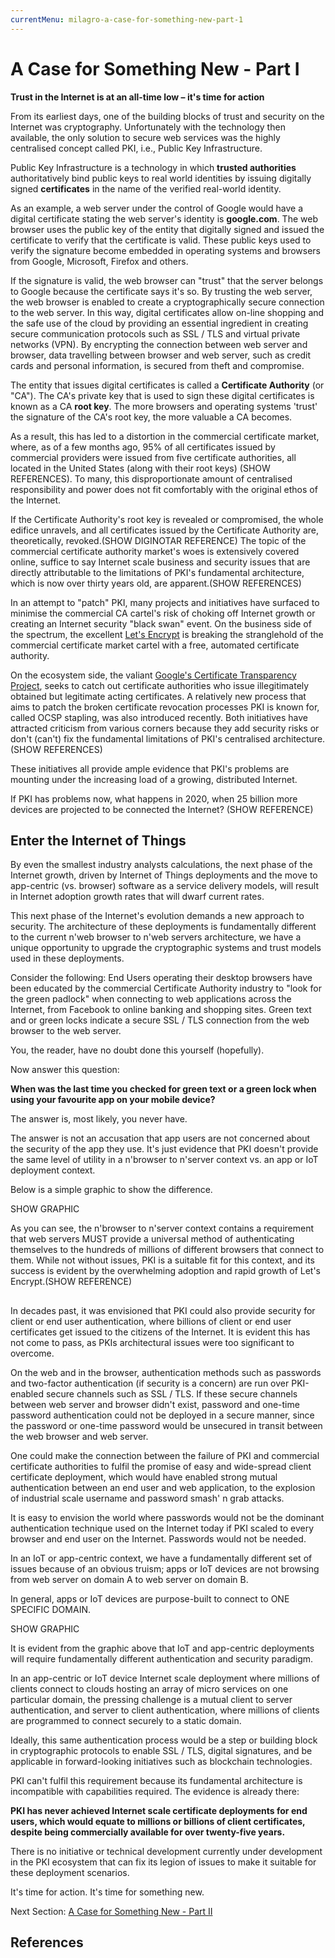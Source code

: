 ```yaml
---
currentMenu: milagro-a-case-for-something-new-part-1
---
```


<div id="generated-toc" class="generate_from_h2"></div>

# A Case for Something New - Part I

**Trust in the Internet is at an all-time low – it's time for action**

From its earliest days, one of the building blocks of trust and security on the Internet was cryptography. Unfortunately with the technology then available, the only solution to secure web services was the highly centralised concept called PKI, i.e., Public Key Infrastructure.

Public Key Infrastructure is a technology in which __trusted authorities__ authoritatively bind public keys to real world identities by issuing digitally signed __certificates__ in the name of the verified real-world identity.  

As an example, a web server under the control of Google would have a digital certificate stating the web server's identity is __google.com__. The web browser uses the public key of the entity that digitally signed and issued the certificate to verify that the certificate is valid. These public keys used to verify the signature become embedded in operating systems and browsers from Google, Microsoft, Firefox and others.  

If the signature is valid, the web browser can "trust" that the server belongs to Google because the certificate says it's so.  By trusting the web server, the web browser is enabled to create a cryptographically secure connection to the web server. In this way, digital certificates allow on-line shopping and the safe use of the cloud by providing an essential ingredient in creating secure communication protocols such as SSL / TLS and virtual private networks (VPN). By encrypting the connection between web server and browser, data travelling between browser and web server, such as credit cards and personal information, is secured from theft and compromise.

The entity that issues digital certificates is called a __Certificate Authority__ (or "CA"). The CA's private key that is used to sign these digital certificates is known as a CA __root key__.  The more browsers and operating systems 'trust' the signature of the CA's root key, the more valuable a CA becomes.

As a result, this has led to a distortion in the commercial certificate market, where, as of a few months ago, 95% of all certificates issued by commercial providers were issued from five certificate authorities, all located in the United States (along with their root keys) (SHOW REFERENCES).  To many, this disproportionate amount of centralised responsibility and power does not fit comfortably with the original ethos of the Internet.

If the Certificate Authority's root key is revealed or compromised, the whole edifice unravels, and all certificates issued by the Certificate Authority are, theoretically, revoked.(SHOW DIGINOTAR REFERENCE) The topic of the commercial certificate authority market's woes is extensively covered online, suffice to say Internet scale business and security issues that are directly attributable to the limitations of PKI's fundamental architecture, which is now over thirty years old, are apparent.(SHOW REFERENCES)

In an attempt to "patch" PKI, many projects and initiatives have surfaced to minimise the commercial CA cartel's risk of choking off Internet growth or creating an Internet security "black swan" event. On the business side of the spectrum, the excellent [Let's Encrypt](https://letsencrypt.org/) is breaking the stranglehold of the commercial certificate market cartel with a free, automated certificate authority.

On the ecosystem side, the valiant [Google's Certificate Transparency Project](https://www.certificate-transparency.org/), seeks to catch out certificate authorities who issue illegitimately obtained but legitimate acting certificates.  A relatively new process that aims to patch the broken certificate revocation processes PKI is known for, called OCSP stapling, was also introduced recently.  Both initiatives have attracted criticism from various corners because they add security risks or don't (can't) fix the fundamental limitations of PKI's centralised architecture. (SHOW REFERENCES)

These initiatives all provide ample evidence that PKI's problems are mounting under the increasing load of a growing, distributed Internet.

If PKI has problems now, what happens in 2020, when 25 billion more devices are projected to be connected the Internet? (SHOW REFERENCE)

## Enter the Internet of Things

By even the smallest industry analysts calculations, the next phase of the Internet growth, driven by Internet of Things deployments and the move to app-centric (vs. browser) software as a service delivery models, will result in Internet adoption growth rates that will dwarf current rates.

This next phase of the Internet's evolution demands a new approach to security.  The architecture of these deployments is fundamentally different to the current n'web browser to n'web servers architecture, we have a unique opportunity to upgrade the cryptographic systems and trust models used in these deployments.

Consider the following: End Users operating their desktop browsers have been educated by the commercial Certificate Authority industry to "look for the green padlock" when connecting to web applications across the Internet, from Facebook to online banking and shopping sites. Green text and or green locks indicate a secure SSL / TLS connection from the web browser to the web server.

You, the reader, have no doubt done this yourself (hopefully).

Now answer this question:

**When was the last time you checked for green text or a green lock when using your favourite app on your mobile device?**

The answer is, most likely, you never have.

The answer is not an accusation that app users are not concerned about the security of the app they use. It's just evidence that PKI doesn't provide the same level of utility in a n'browser to n'server context vs. an app or IoT deployment context.

Below is a simple graphic to show the difference.

SHOW GRAPHIC

As you can see, the n'browser to n'server context contains a requirement that web servers MUST provide a universal method of authenticating themselves to the hundreds of millions of different browsers that connect to them.  While not without issues, PKI is a suitable fit for this context, and its success is evident by the overwhelming adoption and rapid growth of Let's Encrypt.(SHOW REFERENCE)

##

In decades past, it was envisioned that PKI could also provide security for client or end user authentication, where billions of client or end user certificates get issued to the citizens of the Internet. It is evident this has not come to pass, as PKIs architectural issues were too significant to overcome.

On the web and in the browser, authentication methods such as passwords and two-factor authentication (if security is a concern) are run over PKI-enabled secure channels such as SSL / TLS. If these secure channels between web server and browser didn't exist, password and one-time password authentication could not be deployed in a secure manner, since the password or one-time password would be unsecured in transit between the web browser and web server.

One could make the connection between the failure of PKI and commercial certificate authorities to fulfil the promise of easy and wide-spread client certificate deployment, which would have enabled strong mutual authentication between an end user and web application, to the explosion of industrial scale username and password smash' n grab attacks.

It is easy to envision the world where passwords would not be the dominant authentication technique used on the Internet today if PKI scaled to every browser and end user on the Internet. Passwords would not be needed.

In an IoT or app-centric context, we have a fundamentally different set of issues because of an obvious truism; apps or IoT devices are not browsing from web server on domain A to web server on domain B.

In general, apps or IoT devices are purpose-built to connect to ONE SPECIFIC DOMAIN.

SHOW GRAPHIC

It is evident from the graphic above that IoT and app-centric deployments will require fundamentally different authentication and security paradigm.

In an app-centric or IoT device Internet scale deployment where millions of clients connect to clouds hosting an array of micro services on one particular domain, the pressing challenge is a mutual client to server authentication, and server to client authentication, where millions of clients are programmed to connect securely to a static domain.  

Ideally, this same authentication process would be a step or building block in cryptographic protocols to enable SSL / TLS, digital signatures, and be applicable in forward-looking initiatives such as blockchain technologies.

PKI can't fulfil this requirement because its fundamental architecture is incompatible with capabilities required. The evidence is already there:

**PKI has never achieved Internet scale certificate deployments for end users, which would equate to millions or billions of client certificates, despite being commercially available for over twenty-five years.**

There is no initiative or technical development currently under development in the PKI ecosystem that can fix its legion of issues to make it suitable for these deployment scenarios.

It's time for action. It's time for something new.

Next Section: [A Case for Something New - Part II](milagro-a-case-for-something-new-part-2.html)

## References
